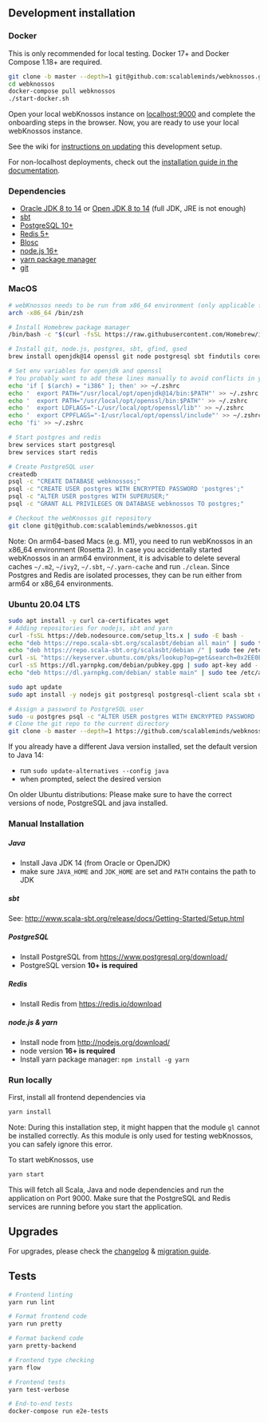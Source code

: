 ## Development installation
### Docker
This is only recommended for local testing. Docker 17+ and Docker Compose 1.18+ are required.

```bash
git clone -b master --depth=1 git@github.com:scalableminds/webknossos.git
cd webknossos
docker-compose pull webknossos
./start-docker.sh
```

Open your local webKnossos instance on [localhost:9000](http://localhost:9000) and complete the onboarding steps in the browser.
Now, you are ready to use your local webKnossos instance.

See the wiki for [instructions on updating](https://github.com/scalableminds/webknossos/wiki/Development-setup) this development setup.

For non-localhost deployments, check out the [installation guide in the documentation](https://docs.webknossos.org/webknossos/installation.html).

### Dependencies

* [Oracle JDK 8 to 14](http://www.oracle.com/technetwork/java/javase/downloads/index.html) or [Open JDK 8 to 14](http://openjdk.java.net/) (full JDK, JRE is not enough)
* [sbt](http://www.scala-sbt.org/)
* [PostgreSQL 10+](https://www.postgresql.org/)
* [Redis 5+](https://redis.io/)
* [Blosc](https://github.com/Blosc/c-blosc)
* [node.js 16+](http://nodejs.org/download/)
* [yarn package manager](https://yarnpkg.com/)
* [git](http://git-scm.com/downloads)

### MacOS
```bash
# webKnossos needs to be run from x86_64 environment (only applicable for arm64-based Macs)
arch -x86_64 /bin/zsh

# Install Homebrew package manager
/bin/bash -c "$(curl -fsSL https://raw.githubusercontent.com/Homebrew/install/HEAD/install.sh)"

# Install git, node.js, postgres, sbt, gfind, gsed
brew install openjdk@14 openssl git node postgresql sbt findutils coreutils gnu-sed redis yarn

# Set env variables for openjdk and openssl
# You probably want to add these lines manually to avoid conflicts in your zshrc
echo 'if [ $(arch) = "i386" ]; then' >> ~/.zshrc
echo '  export PATH="/usr/local/opt/openjdk@14/bin:$PATH"' >> ~/.zshrc
echo '  export PATH="/usr/local/opt/openssl/bin:$PATH"' >> ~/.zshrc
echo '  export LDFLAGS="-L/usr/local/opt/openssl/lib"' >> ~/.zshrc
echo '  export CPPFLAGS="-I/usr/local/opt/openssl/include"' >> ~/.zshrc
echo 'fi' >> ~/.zshrc

# Start postgres and redis
brew services start postgresql
brew services start redis

# Create PostgreSQL user
createdb
psql -c "CREATE DATABASE webknossos;"
psql -c "CREATE USER postgres WITH ENCRYPTED PASSWORD 'postgres';"
psql -c "ALTER USER postgres WITH SUPERUSER;"
psql -c "GRANT ALL PRIVILEGES ON DATABASE webknossos TO postgres;"

# Checkout the webKnossos git repository
git clone git@github.com:scalableminds/webknossos.git


```

Note: On arm64-based Macs (e.g. M1), you need to run webKnossos in an x86_64 environment (Rosetta 2). In case you accidentally started webKnossos in an arm64 environment, it is advisable to delete several caches `~/.m2`, `~/ivy2`, `~/.sbt`, `~/.yarn-cache` and run `./clean`. Since Postgres and Redis are isolated processes, they can be run either from arm64 or x86_64 environments.


### Ubuntu 20.04 LTS

```bash
sudo apt install -y curl ca-certificates wget
# Adding repositories for nodejs, sbt and yarn
curl -fsSL https://deb.nodesource.com/setup_lts.x | sudo -E bash -
echo "deb https://repo.scala-sbt.org/scalasbt/debian all main" | sudo tee /etc/apt/sources.list.d/sbt.list
echo "deb https://repo.scala-sbt.org/scalasbt/debian /" | sudo tee /etc/apt/sources.list.d/sbt_old.list
curl -sL "https://keyserver.ubuntu.com/pks/lookup?op=get&search=0x2EE0EA64E40A89B84B2DF73499E82A75642AC823" | sudo apt-key add
curl -sS https://dl.yarnpkg.com/debian/pubkey.gpg | sudo apt-key add -
echo "deb https://dl.yarnpkg.com/debian/ stable main" | sudo tee /etc/apt/sources.list.d/yarn.list

sudo apt update
sudo apt install -y nodejs git postgresql postgresql-client scala sbt openjdk-14-jdk yarn redis-server build-essential libblosc1

# Assign a password to PostgreSQL user
sudo -u postgres psql -c "ALTER USER postgres WITH ENCRYPTED PASSWORD 'postgres';"
# Clone the git repo to the current directory
git clone -b master --depth=1 https://github.com/scalableminds/webknossos.git
```

If you already have a different Java version installed, set the default version to Java 14:
- run `sudo update-alternatives --config java`
- when prompted, select the desired version

On older Ubuntu distributions: Please make sure to have the correct versions of node, PostgreSQL and java installed.

### Manual Installation

##### Java
* Install Java JDK 14 (from Oracle or OpenJDK)
* make sure `JAVA_HOME` and `JDK_HOME` are set and `PATH` contains the path to JDK

##### sbt
See: http://www.scala-sbt.org/release/docs/Getting-Started/Setup.html

##### PostgreSQL
* Install PostgreSQL from https://www.postgresql.org/download/
* PostgreSQL version **10+ is required**

##### Redis
* Install Redis from https://redis.io/download

##### node.js & yarn
* Install node from http://nodejs.org/download/
* node version **16+ is required**
* Install yarn package manager: `npm install -g yarn`

### Run locally

First, install all frontend dependencies via
```bash
yarn install
```
Note: During this installation step, it might happen that the module `gl` cannot be installed correctly. As this module is only used for testing webKnossos, you can safely ignore this error.

To start webKnossos, use
```bash
yarn start
```
This will fetch all Scala, Java and node dependencies and run the application on Port 9000.
Make sure that the PostgreSQL and Redis services are running before you start the application.

## Upgrades
For upgrades, please check the [changelog](CHANGELOG.released.md) & [migration guide](MIGRATIONS.released.md).

## Tests
```bash
# Frontend linting
yarn run lint

# Format frontend code
yarn run pretty

# Format backend code
yarn pretty-backend

# Frontend type checking
yarn flow

# Frontend tests
yarn test-verbose

# End-to-end tests
docker-compose run e2e-tests
```